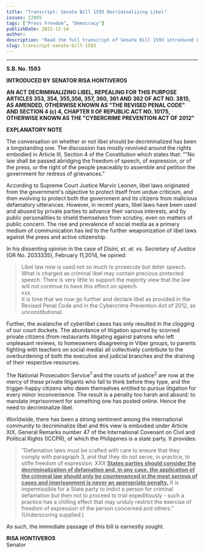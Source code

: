 ```yaml
---
title: "Transcript: Senate Bill 1593 Decriminalizing Libel"
issues: 22005
tags: ["Press Freedom", "Democracy"]
publishDate: 2022-12-14
author: 
description: "Read the full transcript of Senate Bill 1593 introduced by Senator Risa Hontiveros to decriminalize libel. In it are provisions preventing the courts to imprison defendants accused of defamation on social media platforms."
slug: transcript-senate-bill-1593
---
```


<hr class="mb-10" />

**S.B. No. 1593**

**INTRODUCED BY SENATOR RISA HONTIVEROS**

**AN ACT**
**DECRIMINALIZING LIBEL, REPEALING FOR THIS PURPOSE ARTICLES 353, 354, 355,356, 357, 360, 361 AND 362 OF ACT NO. 3815, AS AMENDED, OTHERWISE KNOWN AS "THE REVISED PENAL CODE" AND SECTION 4 (c) 4, CHAPTER II OF REPUBLIC ACT NO. 10175, OTHERWISE KNOWN AS THE "CYBERCRIME PREVENTION ACT OF 2012"**

**EXPLANATORY NOTE**

The conversation on whether or not libel should be decriminalized has been a longstanding one. The discussion has mostly revolved around the rights embodied in Article III, Section 4 of the Constitution which states that: “"No law shall be passed abridging the freedom of speech, of expression, or of the press, or the right of the people peaceably to assemble and petition the government for redress of grievances."

According to Supreme Court Justice Marvic Leonen, libel laws originated from the government's objective to protect itself from undue criticism, and then evolving to protect both the government and its citizens from malicious defamatory utterances. However, in recent years, libel laws have been used and abused by private parties to advance their various interests, and by public personalities to shield themselves from scrutiny, even on matters of public concern. The rise and prevalence of social media as a primary medium of communication has led to the further weaponization of libel laws against the press and active citizenship.

In his dissenting opinion in the case of *Disini, et. al. vs. Secretary of Justice* (GR No. 2033335), February 11,2014, he opined:

> Libel law now is used not so much to prosecute but deter speech. What is charged as criminal libel may contain precious protected speech. There is very little to support the majority view that the law will not continue to have this effect on speech.  
xxx  
It is time that we now go further and declare libel as provided in the Revised Penal Code and in the Cybercrime Prevention Act of 2012, as unconstitutional.

Further, the avalanche of cyberlibel cases has only resulted in the clogging of our court dockets. The abundance of litigation spurred by scorned private citizens (from restaurants litigating against patrons who left unpleasant reviews, to homeowners disagreeing in Viber groups, to parents fighting with teachers on social media) all collectively contribute to the overburdening of both the executive and judicial branches and the draining of their respective resources.

The National Prosecution Service<sup>1</sup> and the courts of justice<sup>2</sup> are now at the mercy of these private litigants who fall to think before they type, and the trigger-happy citizens who deem themselves entitled to pursue litigation for every minor inconvenience. The result is a penalty too harsh and absurd: to mandate imprisonment for something one has posted online. Hence the need to decriminalize libel.

Worldwide, there has been a strong sentiment among the international community to decriminalize libel and this view is embodied under Article XIX, General Remarks number 47 of the International Covenant on Civil and Political Rights (ICCPR), of which the Philippines is a state party. It provides:

> "Defamation laws must be crafted with care to ensure that they comply with paragraph 3, and that they do not serve, in practice, to stifle freedom of expression. XXX **<u>States parties should consider the decriminalization of defamation and, in any case, the application of the criminal law should only be countenanced in the most serious of cases and imprisonment is never an appropriate penalty.</u>** It is impermissible for a State party to indict a person for criminal defamation but then not to proceed to trial expeditiously - such a practice has a chilling effect that may unduly restrict the exercise of freedom of expression of the person concerned and others." (Underscoring supplied.)

As such, the immediate passage of this bill is earnestly sought.

**RISA HONTIVEROS**  
Senator